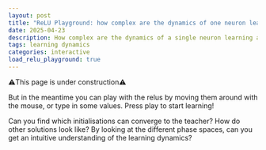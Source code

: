 ```yaml
---
layout: post
title: "ReLU Playground: how complex are the dynamics of one neuron learning another one?"
date: 2025-04-23 
description: How complex are the dynamics of a single neuron learning another one? An interactive playground ⛹️‍♂️
tags: learning dynamics
categories: interactive
load_relu_playground: true
---
```


<!-- <h2>How complex are the dynamics of one neuron learning another one?</h2> -->
<p>⚠️This page is under construction⚠️</p>
<p>But in the meantime you can play with the relus by moving them around with the mouse, or type in some values. Press play to start learning!</p>
<p>Can you find which initialisations can converge to the teacher? How do other solutions look like? By looking at the different phase spaces, can you get an intuitive understanding of the learning dynamics?</p>

<link rel="stylesheet" href="/assets/js/reluplayground/style.css">
<!-- <script src="https://cdn.jsdelivr.net/npm/p5@1.11.1/lib/p5.min.js"></script> -->
<script src="https://cdnjs.cloudflare.com/ajax/libs/numjs/0.14.2/numjs.js"></script>
<script src="/assets/js/reluplayground/drawUtils.js"></script> 
<script src="/assets/js/reluplayground/utils.js"></script>
<script src="/assets/js/reluplayground/explanations.js"></script> 
<script src="/assets/js/reluplayground/interaction_input_boxes.js"></script> 
<script src="/assets/js/reluplayground/interactions_output_space.js"></script> 
<script src="/assets/js/reluplayground/buttons_and_visuals.js"></script>
<script src="/assets/js/reluplayground/ml.js"></script>
<script src="/assets/js/reluplayground/sketch.js"></script>

<div class="container">
    <div id="canvas-container"></div>
</div>

<!-- TODOs:

- negative learning rates (reverse learning button): useful explore how to reach a specific state

- menu to select pre-set initialisations. There's space above the WA and WB boxes

- two columns: on the right a scrollable text box with the actual blog post!

 -->